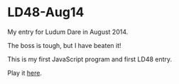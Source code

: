 LD48-Aug14
==========

My entry for Ludum Dare in August 2014.

The boss is tough, but I have beaten it!

This is my first JavaScript program and first LD48 entry.

Play it [here](http://td5.github.io/LD48-Aug14/).
